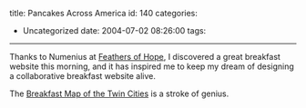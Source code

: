 title: Pancakes Across America
id: 140
categories:
  - Uncategorized
date: 2004-07-02 08:26:00
tags:
---

Thanks to Numenius at [Feathers of Hope](http://www.magpienest.org/feathersofhope/archives/2004/06/30/a_pancake_journa.html), I  discovered a great breakfast website this morning, and it has inspired me to keep my dream of designing a collaborative breakfast website alive. 

The [Breakfast Map of the Twin Cities](http://www.geocities.com/Athens/Delphi/8338/brn/Brmap.html) is a stroke of genius. 